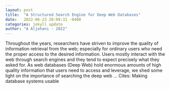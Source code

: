 ```yaml
---
layout: post
title:  "A Structured Search Engine for Deep Web Databases"
date:   2022-06-23 20:09:31 -0400
categories: jekyll update
author: "A Aljohani - 2022"
---
```

Throughout the years, researchers have striven to improve the quality of information retrieval from the web; especially for ordinary users who need the proper access to the desired information. Users mostly interact with the web through search engines and they tend to expect precisely what they asked for. As web databases (Deep Web) hold enormous amounts of high quality information that users need to access and leverage, we shed some light on the importance of searching the deep web …
Cites: ‪Making database systems usable‬  